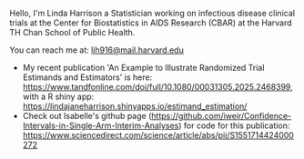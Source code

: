 Hello, I'm Linda Harrison a Statistician working on infectious disease clinical trials at the Center for Biostatistics in AIDS Research (CBAR) at the Harvard TH Chan School of Public Health.

You can reach me at: ljh916@mail.harvard.edu

- My recent publication 'An Example to Illustrate Randomized Trial Estimands and Estimators' is here: https://www.tandfonline.com/doi/full/10.1080/00031305.2025.2468399, with a R shiny app: https://lindajaneharrison.shinyapps.io/estimand_estimation/
- Check out Isabelle's github page (https://github.com/iweir/Confidence-Intervals-in-Single-Arm-Interim-Analyses) for code for this publication: https://www.sciencedirect.com/science/article/abs/pii/S1551714424000272

<!---
lindajaneharrison/lindajaneharrison is a ✨ special ✨ repository because its `README.md` (this file) appears on your GitHub profile.
You can click the Preview link to take a look at your changes.
--->

